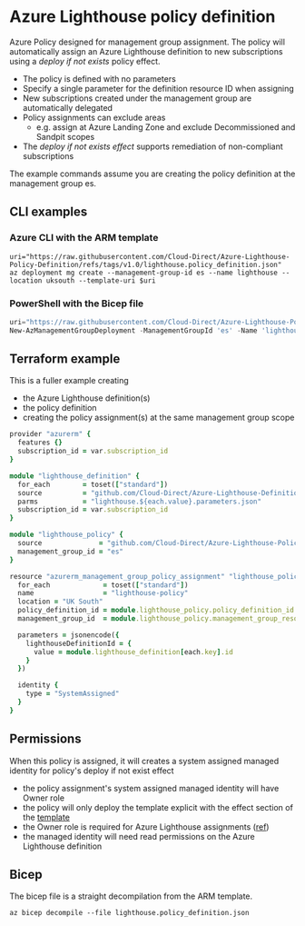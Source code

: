 # Azure Lighthouse policy definition

Azure Policy designed for management group assignment. The policy will automatically assign an Azure Lighthouse definition to new subscriptions using a _deploy if not exists_ policy effect.

- The policy is defined with no parameters
- Specify a single parameter for the definition resource ID when assigning
- New subscriptions created under the management group are automatically delegated
- Policy assignments can exclude areas
  - e.g. assign at Azure Landing Zone and exclude Decommissioned and Sandpit scopes
- The _deploy if not exists effect_ supports remediation of non-compliant subscriptions

The example commands assume you are creating the policy definition at the management group es.

## CLI examples

### Azure CLI with the ARM template

```shell
uri="https://raw.githubusercontent.com/Cloud-Direct/Azure-Lighthouse-Policy-Definition/refs/tags/v1.0/lighthouse.policy_definition.json"
az deployment mg create --management-group-id es --name lighthouse --location uksouth --template-uri $uri
```

### PowerShell with the Bicep file

```powershell
uri="https://raw.githubusercontent.com/Cloud-Direct/Azure-Lighthouse-Policy-Definition/refs/tags/v1.0/lighthouse.policy_definition.bicep"
New-AzManagementGroupDeployment -ManagementGroupId 'es' -Name 'lighthouse' -Location 'uksouth' -TemplateUri $uri
```

## Terraform example

This is a fuller example creating

- the Azure Lighthouse definition(s)
- the policy definition
- creating the policy assignment(s) at the same management group scope

```ruby
provider "azurerm" {
  features {}
  subscription_id = var.subscription_id
}

module "lighthouse_definition" {
  for_each        = toset(["standard"])
  source          = "github.com/Cloud-Direct/Azure-Lighthouse-Definition?ref=v1.0"
  parms           = "lighthouse.${each.value}.parameters.json"
  subscription_id = var.subscription_id
}

module "lighthouse_policy" {
  source              = "github.com/Cloud-Direct/Azure-Lighthouse-Policy-Definition?ref=v1.0"
  management_group_id = "es"
}

resource "azurerm_management_group_policy_assignment" "lighthouse_policy" {
  for_each             = toset(["standard"])
  name                 = "lighthouse-policy"
  location = "UK South"
  policy_definition_id = module.lighthouse_policy.policy_definition_id
  management_group_id  = module.lighthouse_policy.management_group_resource_id

  parameters = jsonencode({
    lighthouseDefinitionId = {
      value = module.lighthouse_definition[each.key].id
    }
  })

  identity {
    type = "SystemAssigned"
  }
}
```

## Permissions

When this policy is assigned, it will creates a system assigned managed identity for policy's deploy if not exist effect

- the policy assignment's system assigned managed identity will have Owner role
- the policy will only deploy the template explicit with the effect section of the [template](./lighthouse.policy_definition.json#L59)
- the Owner role is required for Azure Lighthouse assignments ([ref](https://learn.microsoft.com/azure/lighthouse/how-to/onboard-customer#deploy-the-azure-resource-manager-template))
- the managed identity will need read permissions on the Azure Lighthouse definition

## Bicep

The bicep file is a straight decompilation from the ARM template.

```shell
az bicep decompile --file lighthouse.policy_definition.json
```
